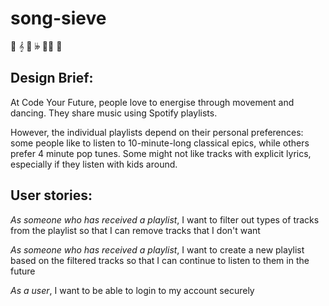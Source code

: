 # song-sieve

🎵 𝄞 🎸 𝄫 🎷🎶 🎻

## Design Brief:

At Code Your Future, people love to energise through movement and dancing. They share music using Spotify playlists.

However, the individual playlists depend on their personal preferences: some people like to listen to 10-minute-long classical epics, while others prefer 4 minute pop tunes. Some might not like tracks with explicit lyrics, especially if they listen with kids around.

## User stories:

_As someone who has received a playlist_, I want to filter out types of tracks from the playlist so that I can remove tracks that I don't want

_As someone who has received a playlist_, I want to create a new playlist based on the filtered tracks so that I can continue to listen to them in the future

_As a user_, I want to be able to login to my account securely
